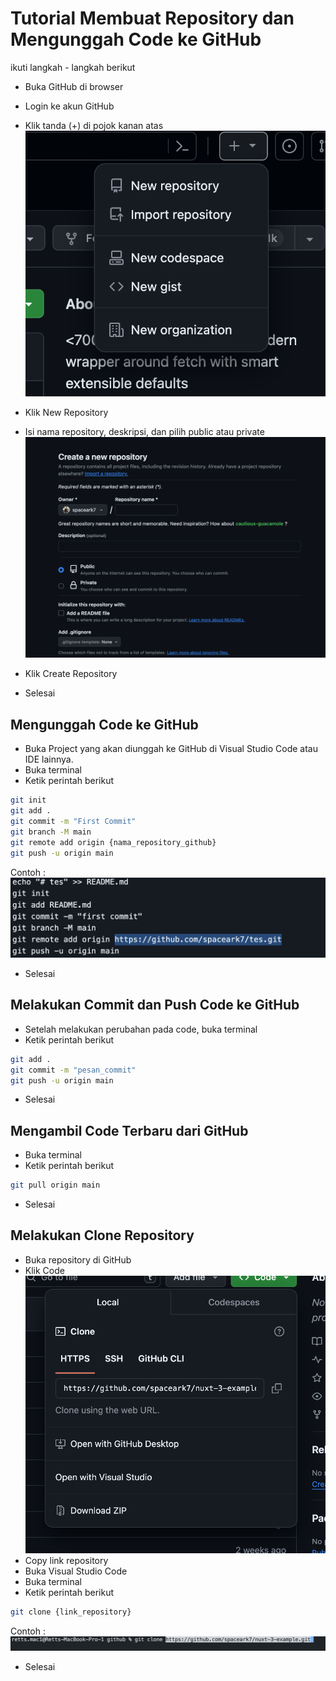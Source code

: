 # Tutorial Membuat Repository dan Mengunggah Code ke GitHub

ikuti langkah - langkah berikut

- Buka GitHub di browser
- Login ke akun GitHub
- Klik tanda (+) di pojok kanan atas
![Logo](/assets/a.png)

- Klik New Repository

- Isi nama repository, deskripsi, dan pilih public atau private
![Logo](/assets/b.png)
- Klik Create Repository
- Selesai

## Mengunggah Code ke GitHub
- Buka Project yang akan diunggah ke GitHub di Visual Studio Code atau IDE lainnya.
- Buka terminal
- Ketik perintah berikut
```bash
git init
git add .
git commit -m "First Commit"
git branch -M main
git remote add origin {nama_repository_github}
git push -u origin main
```
Contoh :
![Logo](/assets/c.png)

- Selesai

## Melakukan Commit dan Push Code ke GitHub
- Setelah melakukan perubahan pada code, buka terminal
- Ketik perintah berikut
```bash
git add .
git commit -m "pesan_commit"
git push -u origin main
```

- Selesai

## Mengambil Code Terbaru dari GitHub
- Buka terminal
- Ketik perintah berikut
```bash
git pull origin main
```
- Selesai

## Melakukan Clone Repository
- Buka repository di GitHub
- Klik Code
![Logo](/assets/e.png)
- Copy link repository
- Buka Visual Studio Code
- Buka terminal
- Ketik perintah berikut
```bash
git clone {link_repository}
```
Contoh :
![Logo](/assets/f.png)

- Selesai



